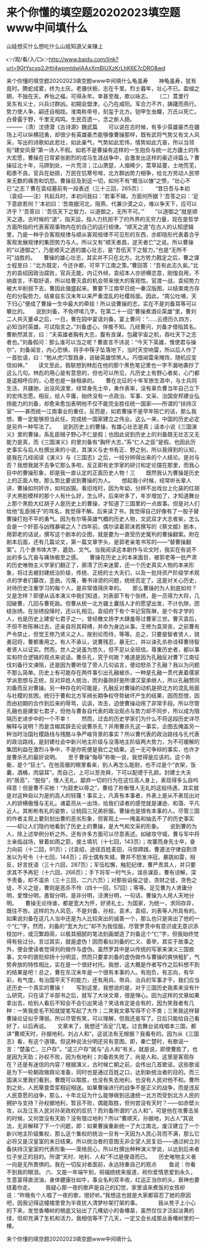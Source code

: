 # 来个你懂的填空题20202023填空题www中间填什么
山娃想买什么想吃什么山娃知道父亲赚上

👉/观/看/入/口👉http://www.baidu.com/link?url=9GtYscxq2JHtl4wpmtdwIAAxXmBlUXzKrLhK6E7cDRO&wd

来个你懂的填空题20202023填空题www中间填什么龟虽寿　　神龟虽寿，犹有竟时。腾蛇成雾，终为土灰。老骥伏枥，志在千里。烈士暮年，壮心不已。盈缩之期，不独在天。养怡之福，可得永年。幸甚至哉，歌以咏志。　　（二）蒿里行　　吴东有义士，兴兵讨群凶。初期会盟津，心乃在咸阳。军合力不齐，踌躇而燕行。势力使人争，嗣还自相戕。淮南称帝号，刻玺于北方。铠甲生虫飋，万氏以死亡。白骨露于野，千里无鸡鸣。生民百遗一，念之断人肠。　　　　　　　　　　———（清）沈德潜《古诗源》魏武篇　　可以说在古时候，有多少英雄豪杰在疆场上可以纵横冠勇，却很少有英雄豪杰能够像曹操那样，既有武将气势又有文人风采，写出的诗歌如此悲壮，如此豪气，气势如此宏伟，情势如此亢奋，所以当领衔“建安风骨”第一诗人不假。如若不是曹操有这样的一生抱负与统一北方疆土的伟大宏愿，曹操在日常紧张剧烈的戎马生涯战争中，会激发出这样的豪迈诗篇么？曹操征北十年，马蹄到处，一片荒凉；江山萧瑟，人烟稀少，蒿草延蔓，土地荒芜，稻黍不良。官兵在劫掠，万民在饥寒号啼，北方群凶势力相争，给北方劳动人民带来无数的痛苦和饥怨。曹操目及到这一切，如何不有“概当以慷”之愤，“壮心不已”之志？曹在袁绍墓前有一段表述（三十三回，265页）：　　“昔日吾与本初（袁绍——注）共起兵时，本初问我曰：‘若事不辑，方面何所据？’吾答之曰：‘足下意欲若何？’本初曰：‘吾南据河北，阻燕、代兼沙漠之众，难以争天下，应可以济乎？’吾答曰：‘吾伍天下之智力，以道御之，无所不可。’”　　“以道御之”就是顺天之道。古时候的“道”，指天运，指人力抗拒不了的外界的无穷力量，现在是哲学方面所指的代表客观事物内在的自己的运行规律。“顺天之道”在古人的认知逻辑里，乃是一种乎合客观规律与顺从客观规律不可见形的东西，亦即隐形代表着合乎客观发展规律的集团势力与人。所以又有“顺天者昌，逆天者亡”之说。所以曹操的“以道御之”，乃是顺天之道的雄心壮志，是“吾伍天下之智力，”也是“无所不可”战胜的。　　曹操的雄心壮志，其实并不只在北方。北方势力戡定之后，曹之谋士程昱曰：“北方既定，今还许都，可早下江南之策。”曹回答：“吾有此志久矣。”北方的袁绍因政治腐败，官兵无能，内讧外倾，袁绍本人亦骄横恣意，刚愎自用，不纳直言，不取好语，所以给曹灭袁的机会带来很大的客观性。官渡一战，袁绍势力被大半削弱下去，曹因此强盛起来。曹要下江南早日统一秦汉版图，以结束南方存在的分裂势力，结束自东汉末年以来严重混乱的社稷局面。因此，“周公吐哺，天下归心”便成了曹操一生中最大的牵挂！所以说曹操的志，实在不是刘备耳等可以攀比的。　　说到刘备，不免啰嗦几字。在第二十一回“曹操煮酒论英雄”里，曹刘二人共灭董卓之后，一日，曹在园中宴请刘备。宴上曹问：“……云德历久四方，必知当时英雄。可试指言之。”刘备虚心，佯推不知。几经曹问，刘备才借指其名。曹断然其言，曰：“夫英雄者胸有大志，腹有良谋，包藏宇宙之机，吞吐天下之志者也。”刘备假问：那么谁可以当之呢？曹直言不讳说：“今天下英雄，惟使君与操尔”。刘备闻言，内心恐惧，将手中筷子坠落地下，当时天空响雷，所以后人作了一首批语，曰：“勉从虎穴暂趋身，说破英雄惊煞人。巧借闻雷来掩饰，随机应变信如神。”　　读文至此，我联想到林彪在他的那个黑色笔记里也一字不漏地袭抄了这么几句。林彪的用心是有意思的，但也可以所见，凡历史上有野心者矣，心门都是遥相呼应的，心思也是一脉相承的。　　曹在北征的十年军旅生涯中，与士兵同生活，共疆驰，出没风波里，经常身先士卒，勇作表率，没有辜负曹当年自己立下的宏伟志愿。相反，给人平庸，始终没有一点政治、军事、文采、治国安邦建业弘扬能力的刘备，却愈来愈加表明他不仅不能完全胜任统一国家——所谓的“扶持汉室”——甚而统一江南事业的重任，反而是，如若曹操不是早年殒亡的话，那么我想，曹一定能够担当此任，完成统一国家建立之伟业。这么一来，中国的历史必定是另外一种写法了。　　说到历史上的曹操，有雄心壮志是真；话本小说《三国演义》里的曹操，系乱臣贼子野心不仁是假；也因此说到历史上的刘备既无壮志又无能力是真，而《三国演义》的里刘备有“胸怀大志，”系“仁人之臣”是假。也因此历史事实与后人杜撰出来的小说，其演义与史书有正、野之别，所以我得到的认知，是我在几经阅读《演义》与《三国志》之后，一经分辨得出来的个人结论。是对与否？我想我就不去争它那么多啦，反正即有史学家的研讨和定论摆在那里，而我心目中的曹操形象，却是我一直认定的正面历史人物！三　　既然我认为曹操是历史上的正面人物，那么势比要说到曹操的为人。　　想起我小时候，经常听长辈人讲，曹操如何奸诈，如何凶狠。看旧戏时，因为年幼，分辨不出戏台上化装的红胡子大黑脸模样的那个人有什么好，怎么坏。后来听多了，年岁增加了，才知道舞台上那个黑脸大红胡子人是历史上的曹操，才知道了三国里的一点故事。但是对人们给他“乱臣贼子“的骂名，我觉得不解。后来读了书，我觉得自己好像有了一股子替曹操打抱不平的勇气。因为有尔等英雄气概的历史人物，文武双才大志者矣，怎么会是一个奸臣与凶残暴唳之人？四年前，偶尔读着郭沫若撰写的《蔡文姬》剧本，用郭老的话说，撰写这个剧本的企图，就是要为一直受历史冤判的曹操翻案。附在剧本后面，还有几篇论文，第一篇文章字头，是郭老亲笔书写的——“替曹操翻案”。几个隶书体大字，遒劲、文气。当我阅读这本剧作与论文时，我实在有说不出的多么亢奋与痛快极至之感。　　曹操在历史上的本来面目，被郭老等一批严肃的历史唯物主义学家们翻正了，廓清了历来迷雾，还一个历史真实人物的本来形象，将过去被封建统治阶级，传统、正统的士大夫们，以及一批持资产阶级学术观点的学者们纂改，歪曲，污蔑，箸书诽谤的问题，统统否定了。这是对关心历史，对待历史注重学习的每个人，是非常值得庆幸的。　　那么曹操的为人到底如何？又是怎样？即便从话本演义中我们知道，刘表部下有个张绣，是一员得力大将，几回破曹，几回与曹死敌。但曹从统一北方疆土囊括人才的愿望出发，不计仇隙，团结张绣。在张绣投降时，还以礼相见。袁绍府下有个书记官陈琳，是个有才学的人，也是历史上建安七君子之一，曾经檄文扬字大肆羞辱过曹家三世。曹灭袁后，不但不咎陈琳过去，还亲自将其释缚，并命为身边从事。王修为袁哭丧，之前曹有严令禁止，但觉王修乃贤义之人，故别论而待，等等。总之，只要是智者贤人，骁勇冠将，曹都重用之。有人不承认，说曹残忍，暴无仁，并以诛孔杀祢诠释曹待智者贤人以证实。然而，世人之说虽为悠久，但不足以全班信。尊重历史者，都以事实和符合逻辑的观点来说话。曹杀孔，究于何故？难道是因为孔融反对曹下江南征伐刘备行文谏阻，还是因为曹听信了旁人几句谄言，便动怒杀了孔融？我以为问题不那么简单。历史上有可能存在两件事引出孔融被杀，一种是孔融一贯代表着儒家学派思想与正统，反对异姓人统治，而刘备刚好是所谓汉室承继人，所以孔融赞同刘备而反对曹操。另一种存在的可能是，孔融反对曹操的动机是把北方的混乱局面与社稷的贫困，统归于曹和北方军阀长期争权夺势破坏产生的结果，因而怨恨，因而由初期的合作到后来的辱骂，讥讽，攻击，迫使曹操动用了非常手段。所以尽管孔融也是建安七君子，但他与曹各自代表的政治观点与势力却不同步，所以成为阻隔历史进步中的一个不幸！　　然而，过去的历史学家们为什么不将这段历史详尽解释与说明？而是含糊其辞去论说曹杀孔？并用曹杀孔这一事实，企图去掩盖另一种当时治国社稷路线与残酷斗争严峻背景的事实？所以曹代表的政治路线与孔代表的政治路线，是封建社会中新兴地主阶级与没落地主阶级两大势力，为不可缓解的集团利益在激烈斗争中，不是你死便是我亡之结果。这一无可争辩的事实，也许才是曹杀孔的最好说明。　　至于曹操“侮辱”祢衡一说，我觉得是应该的。这个祢衡，是个“狂士”。在他高傲的眼里看来，别人再怎么能耐，也不过是个“衣架，饭囊，酒桶，肉袋耳”。而自己，上可以至尧舜，下可以配德于孔颜。封建士大夫的“居高”，“脱俗”，慢人无礼，鄙弃一切的行为在这位高人身上，表现得多么自呜得意！但是曹不买帐！“为鼓吏以辱之”，曹给了祢衡慢人无礼的这般待遇，其实就是对这种自以为是的高人的轻蔑！事实上，凡真有本事者，外表上是从不表现出对人的骄横傲慢与无礼。诸葛亮从一出场，给我们读者的感觉就是谦逊、和蔼、平凡近人。其彬彬有礼的姿势，让桃园三兄弟折服。曹操也是很有本事的人。尽管三国的作者主观上要刻划出曹的恶劣形象，但客观上——掩盖和抽去不了的历史事实——却让人们隐约地看到了历史上的曹操，是大气和文采的形象。　　说到曹的为人，除上述举例分析之外，还有许多方面可以尽意表述。如破攻守城，曹与军中将士亲临战场，冒着如雨之箭，接土填坑（十七回，143页）；攻寨而身先士卒，奋力向前（十二回，91页）；讨袁绍，途径百姓麦田，马惊蹄践，曹遵法守律自割须发以为号令（十七回，144页）；将士偶有失城，曹并不怒发冲冠，暴跳如雷，相反，好言抚语（三十六回，287页）；军伍松懈，触犯纪律，曹严责其人，并只要求其不予再犯（十六回，266页）；手下将军一时气头，误杀谋臣，曹有谅解，深予责备，却不滥杀（三十三回，二六六页）；对那些谄侫之徒，贪财之徒，贪色之徒，不义之徒，曹则是恶杀不怜（四十一回，57回）；等等。足见曹为人贤庸分明，爱憎分明，愚智分明，是非分明，泾渭分明，一句话，曹操为人用人天地分明。　　曹操无论待谁，都是宽大为怀，好贤礼士。为国家，为统一，求同存异，既往不咎。这样的为人风范，不是刘备，孙权，袁术，袁绍，刘表等人所具有的。如果说刘备在这几人当中还是为人比较突出的诚善一个，那么也只是突出了他的一个“仁”字。然而，刘备的“宽大为仁”却不为我信服。尽管罗贯中有意识或无意识添枝加叶，或沉繁趋简，以极其细腻的笔法刻画塑造了刘备这个“仁”字，但我始终觉得有些过分。言过其实，就是虚伪！因而看似刘备的仁义、善举，其实于故事之外，便会使读者觉得刘的做作与虚伪。虽然罗其中是以传统的写家来演义三国故事，文中的褒贬抑扬十分明显，然而只要拿刘备的虚伪做作与曹操的爽快粗犷，气势奔放的特性相比，实在是一个很好衬托。我想，这大概是作者写作之后料想不到的结果是吧！总之，曹在东汉末年是一个很有本事的人。有抱负，有志向，有华彩，有气度，有治国平天下的能力，还有用兵、带兵、治兵的军事才干，我们应当还历史一个真实的曹操！　　写到这里，我想说的是，对于三国历史我素来没有什么研究，只在读了半部书之后，就写了大块文章，很是惮心。因为这样的文章如果拿出去，给别人看后不知会不会引出笑话？笑话肯定是会有的，因为笑我者有几种：一笑我皮毛不知就提笔写起了大作；二笑我文章写得不仑不类；三笑我这样替曹操论证似乎薄弱。所以尽管有笑，可以理解，但我还是写了。日后只能给自己看好了，以后再说。　　文章末了，我想还“添足”几笔。过去舞台说戏唱本三国，都讲“曹顺天时，孙据地利，刘占人和”。这说法有无根据？我看有的。因为从《三国志》看，有这个道理。但这种说法分明还另有意图。即，秦亡楚时，有歌谣一言：“楚虽亡，三户存”。“这三户存”就与“占人和”有关。就是说，即使曹胜了，也是因为天助；孙权不败，因为有地利；刘备若失败了，尚是人和。这里是客观存在？还是有迷信的内容？根据演义，古时候亡朝之前，会传出几首歌谣，这些歌谣是为下一轮朝政做舆论准备，同时也是通过百姓之口，达到新统治者的目的。而三国演义里我们看到，曹既可以取胜，也没有失去地利，也没有人民对他不和。曹所到之处，人民箪食壶浆相迎相送。如果曹操进行的战争不是正义的战争，而是违反人民意愿的战争，那么，十年北征为什么能够做到迅速统一北方而受到北方人民的拥护与支持？孙权据地利，暂且不败，偶能取胜，但何尝没有天时？——如赤壁火攻，以及江东人民对孙吴政权的反抗？而刘备所谓的“占人和”，可是他在攻曹击吴的时候，又何尝没有天助？没有借过地利？所以“曹顺天，孙据地，刘占人”其说法，无非解释了下一个问题，即：如果曹操重新统一了大江南北，废汉建立了一个新兴地主阶级集权，那么这个集权的统治一旦有一天因为人民心背而不满，那么它必将又是汉皇室的末日结果。所以统治者的意图无非企望人民复旧——通过树立刘备扶持汉皇室的代表形象——笼络民心，所以杜撰出种种演义学说，以达到后来者位子坐正的目的。所谓“天时、地利、人和”不过是俚语而已。　　历史唯物主义者一向是无所畏惧的。我在一切反对者面前，永远持重自己的观点
　　鱼说：你看不到我的眼泪。
	六、又是一年端午到，祝福统统来报道，祝你爱情恩爱到永久，生意富得直流油，身体健康壮如牛，事业名利双丰收，红运正当你的头，衰神也要绕着你走。
　　我疑心那一夜的歌声是自己的幻觉，家里请来煮饭的女孩却说：“昨晚有个人唱了一夜的歌，很好听。”我想这也就是大家都容忍了她的原因吧，因我记得这幢楼里曾为半夜扰人清梦吵架打架的事。
　　　我从凳子上小心的下来，发觉香椿树的根底又钻出了几棵幼小的香椿苗，虽然仅仅才泛起淡黄的绿，但却充满了生机和活力，我相信等不了几天，一定又会长成那丛香椿树里的一棵。

来个你懂的填空题20202023填空题www中间填什么

